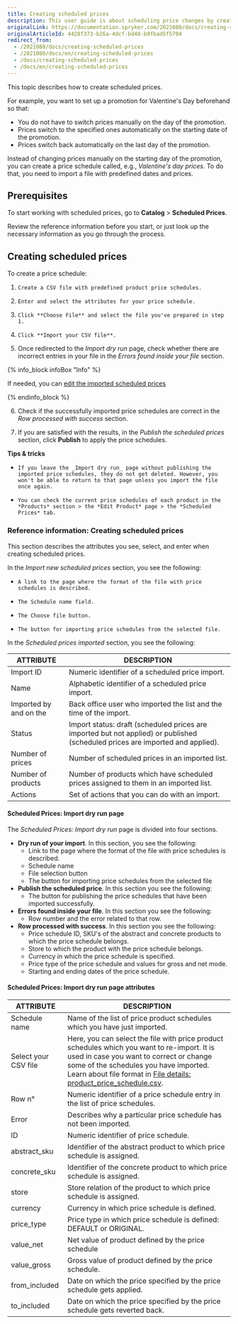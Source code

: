 ```yaml
---
title: Creating scheduled prices
description: This user guide is about scheduling price changes by creating product price schedules. This functionality is shipped with the Scheduled prices feature.
originalLink: https://documentation.spryker.com/2021080/docs/creating-scheduled-prices
originalArticleId: 4428f373-b26a-4dcf-bd40-b9fbad5f5704
redirect_from:
  - /2021080/docs/creating-scheduled-prices
  - /2021080/docs/en/creating-scheduled-prices
  - /docs/creating-scheduled-prices
  - /docs/en/creating-scheduled-prices
---
```


This topic describes how to create scheduled prices.

For example, you want to set up a promotion for Valentine's Day beforehand so that:

* You do not have to switch prices manually on the day of the promotion.
* Prices switch to the specified ones automatically on the starting date of the promotion.
* Prices switch back automatically on the last day of the promotion.

Instead of changing prices manually on the starting day of the promotion, you can create a price schedule called,  e.g., *Valentine's day prices*. To do that, you need to import a file with predefined dates and prices.

## Prerequisites

To start working with scheduled prices, go to **Catalog** > **Scheduled Prices**.

Review the reference information before you start, or just look up the necessary information as you go through the process.

## Creating scheduled prices

To create a price schedule:

1.     Create a CSV file with predefined product price schedules.
2.     Enter and select the attributes for your price schedule.
3.     Click **Choose File** and select the file you've prepared in step 1.
4.     Click **Import your CSV file**.
5. Once redirected to the _Import dry run_ page, check whether there are incorrect entries in your file in the *Errors found inside your file* section.

{% info_block infoBox "Info" %}

If needed, you can [edit the imported scheduled prices](/docs/scos/user/user-guides/{{page.version}}/back-office-user-guide/catalog/scheduled-prices/managing-scheduled-prices.html)

{% endinfo_block %}


6. Check if the successfully imported price schedules are correct in the *Row processed with success* section.

7. If you are satisfied with the results, in the *Publish the scheduled prices* section, click **Publish** to apply the price schedules.

**Tips & tricks**
*     If you leave the _Import dry run_ page without publishing the imported price schedules, they do not get deleted. However, you won't be able to return to that page unless you import the file once again.
*     You can check the current price schedules of each product in the *Products* section > the *Edit Product* page > the *Scheduled Prices* tab.

### Reference information: Creating scheduled prices

This section describes the attributes you see, select, and enter when creating scheduled prices.

In the *Import new scheduled prices* section, you see the following:

*     A link to the page where the format of the file with price schedules is described.
*     The Schedule name field.
*     The Choose file button.
*     The button for importing price schedules from the selected file.
In the *Scheduled prices imported* section, you see the following:

| ATTRIBUTE | DESCRIPTION |
| --- | --- |
| Import ID | Numeric identifier of a scheduled price import. |
| Name | Alphabetic identifier of a scheduled price import. |
| Imported by and on the | Back office user who imported the list and the time of the import. |
| Status | Import status: draft (scheduled prices are imported but not applied) or published (scheduled prices are imported and applied). |
| Number of prices | Number of scheduled prices in an imported list. |
| Number of products | Number of products which have scheduled prices assigned to them in an imported list. |
| Actions | Set of actions that you can do with an import. |

#### Scheduled Prices: Import dry run page

The *Scheduled Prices: Import dry run* page is divided into four sections.

* **Dry run of your import**. In this section, you see the following:
    * Link to the page where the format of the file with price schedules is described.
    * Schedule name
    * File selection button
    * The button for importing price schedules from the selected file
*  **Publish the scheduled price**. In this section you see the following:
    * The button for publishing the price schedules that have been imported successfully.
* **Errors found inside your file**. In this section you see the following:
    * Row number and the error related to that row.
* **Row processed with success**. In this section you see the following:
    * Price schedule ID, SKU's of the abstract and concrete products to which the price schedule belongs.
    * Store to which the product with the price schedule belongs.
    * Currency in which the price schedule is specified.
    * Price type of the price schedule and values for gross and net mode.
    * Starting and ending dates of the price schedule.

#### Scheduled Prices: Import dry run page attributes

| ATTRIBUTE | DESCRIPTION |
| --- | --- |
| Schedule name |Name of the list of price product schedules which you have just imported.  |
| Select your CSV file |Here, you can select the file with price product schedules which you want to re-import. It is used in case you want to correct or change some of the schedules you have imported. Learn about file format in [File details: product_price_schedule.csv](/docs/scos/dev/data-import/{{page.version}}/data-import-categories/catalog-setup/pricing/file-details-product-price-schedule.csv.html).  |
| Row n° | Numeric identifier of a price schedule entry in the list of price schedules. |
| Error |  Describes why a particular price schedule has not been imported.|
| ID | Numeric identifier of price schedule. |
|abstract_sku  | Identifier of the abstract product to which price schedule is assigned. |
| concrete_sku | Identifier of the concrete product to which price schedule is assigned. |
| store |Store relation of the product to which price schedule is assigned.  |
| currency |Currency in which price schedule is defined.  |
| price_type |  Price type in which price schedule is defined: DEFAULT or ORIGINAL.|
| value_net | Net value of product defined by the price schedule |
| value_gross |Gross value of product defined by the price schedule.  |
|from_included  | Date on which the price specified by the price schedule gets applied. |
| to_included | Date on which the price specified by the price schedule gets reverted back. |

